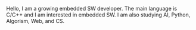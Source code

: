 Hello, I am a growing embedded SW developer.
The main language is C/C++ and I am interested in embedded SW.
I am also studying AI, Python, Algorism, Web, and CS.
